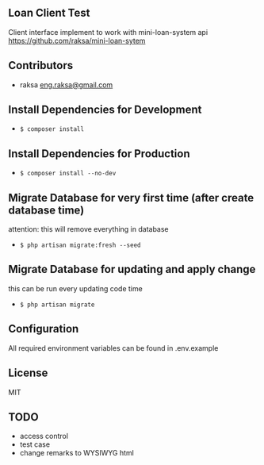 ## Loan Client Test

Client interface implement to work with mini-loan-system api https://github.com/raksa/mini-loan-sytem

## Contributors

* raksa <eng.raksa@gmail.com>

## Install Dependencies for Development
* `$ composer install`

## Install Dependencies for Production
* `$ composer install --no-dev`

## Migrate Database for very first time (after create database time)
attention: this will remove everything in database
* `$ php artisan migrate:fresh --seed`

## Migrate Database for updating and apply change
this can be run every updating code time
* `$ php artisan migrate`

## Configuration

All required environment variables can be found in .env.example

## License

MIT

## TODO
* access control
* test case
* change remarks to WYSIWYG html
